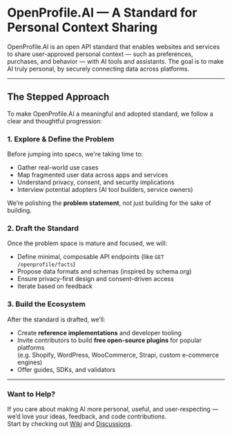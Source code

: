 # OpenProfile.AI — A Standard for Personal Context Sharing

OpenProfile.AI is an open API standard that enables websites and services to share user-approved personal context — such as preferences, purchases, and behavior — with AI tools and assistants. The goal is to make AI truly personal, by securely connecting data across platforms.

---

## The Stepped Approach

To make OpenProfile.AI a meaningful and adopted standard, we follow a clear and thoughtful progression:

### 1. Explore & Define the Problem

Before jumping into specs, we're taking time to:

- Gather real-world use cases  
- Map fragmented user data across apps and services  
- Understand privacy, consent, and security implications  
- Interview potential adopters (AI tool builders, service owners)

We’re polishing the **problem statement**, not just building for the sake of building.

### 2. Draft the Standard

Once the problem space is mature and focused, we will:

- Define minimal, composable API endpoints (like `GET /openprofile/facts`)  
- Propose data formats and schemas (inspired by schema.org)  
- Ensure privacy-first design and consent-driven access  
- Iterate based on feedback

### 3. Build the Ecosystem

After the standard is drafted, we’ll:

- Create **reference implementations** and developer tooling  
- Invite contributors to build **free open-source plugins** for popular platforms  
  (e.g. Shopify, WordPress, WooCommerce, Strapi, custom e-commerce engines)  
- Offer guides, SDKs, and validators

---

### Want to Help?

If you care about making AI more personal, useful, and user-respecting — we’d love your ideas, feedback, and code contributions.  
Start by checking out [Wiki](https://github.com/modanets/openprofile.ai/wiki) and [Discussions](https://github.com/modanets/openprofile.ai/discussions).

